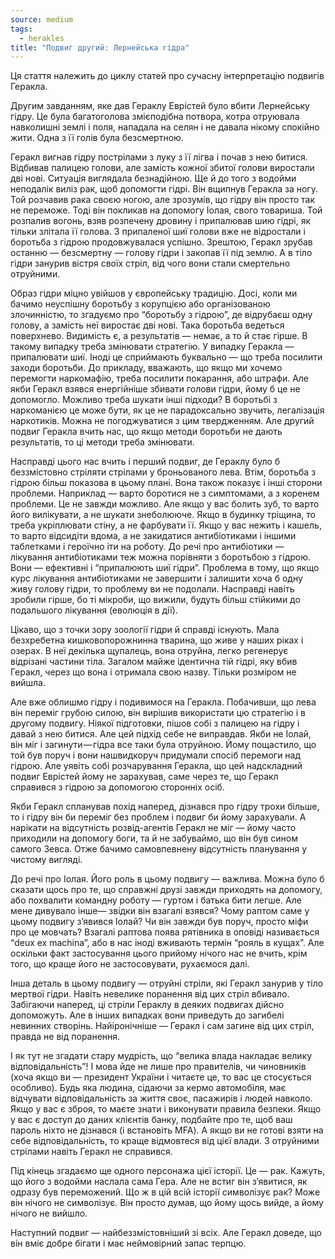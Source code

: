 ```yaml
---
source: medium
tags:
  - herakles
title: "Подвиг другий: Лернейська гідра"
---
```


Ця стаття належить до циклу статей про сучасну інтерпретацію подвигів Геракла.

Другим завданням, яке дав Гераклу Еврістей було вбити Лернейську гідру. Це була багатоголова змієподібна потвора, котра отруювала навколишні землі і поля, нападала на селян і не давала нікому спокійно жити. Одна з її голів була безсмертною.

Геракл вигнав гідру пострілами з луку з її лігва і почав з нею битися. Відбивав палицею голови, але замість кожної збитої голови виростали дві нові. Ситуація виглядала безнадійною. Ще й до того з водойми неподалік виліз рак, щоб допомогти гідрі. Він вщипнув Геракла за ногу. Той розчавив рака своєю ногою, але зрозумів, що гідру він просто так не переможе. Тоді він покликав на допомогу Іолая, свого товариша. Той розпалив вогонь, взяв розпечену дровину і припалював шию гідрі, як тільки злітала її голова. З припаленої шиї голови вже не відростали і боротьба з гідрою продовжувалася успішно. Зрештою, Геракл зрубав останню — безсмертну — голову гідри і закопав її під землю. А в тіло гідри занурив вістря своїх стріл, від чого вони стали смертельно отруйними.

Образ гідри міцно увійшов у європейську традицію. Досі, коли ми бачимо неуспішну боротьбу з корупцією або організованою злочинністю, то згадуємо про “боротьбу з гідрою”, де відрубаєш одну голову, а замість неї виростає дві нові. Така боротьба ведеться поверхнево. Видимість є, а результатів — немає, а то й стає гірше. В такому випадку треба змінювати стратегію. У випадку Геракла — припалювати шиї. Іноді це сприймають буквально — що треба посилити заходи боротьби. До прикладу, вважають, що якщо ми хочемо перемогти наркомафію, треба посилити покарання, або штрафи. Але якби Геракл взявся енергійніше збивати голови гідри, йому б це не допомогло. Можливо треба шукати інші підходи? В боротьбі з наркоманією це може бути, як це не парадоксально звучить, легалізація наркотиків. Можна не погоджуватися з цим твердженням. Але другий подвиг Геракла вчить нас, що якщо методи боротьби не дають результатів, то ці методи треба змінювати.

Насправді цього нас вчить і перший подвиг, де Гераклу було б беззмістовно стріляти стрілами у броньованого лева. Втім, боротьба з гідрою більш показова в цьому плані. Вона також показує і інші сторони проблеми. Наприклад — варто боротися не з симптомами, а з коренем проблеми. Це не завжди можливо. Але якщо у вас болить зуб, то варто його вилікувати, а не шукати знеболююче. Якщо в будинку тріщина, то треба укріплювати стіну, а не фарбувати її. Якщо у вас нежить і кашель, то варто відсидіти вдома, а не закидатися антибіотиками і іншими таблетками і героїчно іти на роботу. До речі про антибіотики — лікування антибіотиками теж можна порівняти з боротьбою з гідрою. Вони — ефективні і “припалюють шиї гідри”. Проблема в тому, що якщо курс лікування антибіотиками не завершити і залишити хоча б одну живу голову гідри, то проблему ви не подолали. Насправді навіть зробили гірше, бо ті мікроби, що вижили, будуть більш стійкими до подальшого лікування (еволюція в дії).

Цікаво, що з точки зору зоології гідри й справді існують. Мала безхребетна кишковопорожнинна тварина, що живе у наших ріках і озерах. В неї декілька щупалець, вона отруйна, легко регенерує відрізані частини тіла. Загалом майже ідентична тій гідрі, яку вбив Геракл, через що вона і отримала свою назву. Тільки розміром не вийшла.

Але вже облишмо гідру і подивимося на Геракла. Побачивши, що лева він переміг грубою силою, він вирішив використати цю стратегію і в другому подвигу. Ніякої підготовки, пішов собі з палицею на гідру і давай з нею битися. Але цей підхід себе не виправдав. Якби не Іолай, він міг і загинути — гідра все таки була отруйною. Йому пощастило, що той був поруч і вони нашвидкоруч придумали спосіб перемоги над гідрою. Але уявіть собі розчарування Геракла, що цей надскладний подвиг Еврістей йому не зарахував, саме через те, що Геракл справився з гідрою за допомогою сторонніх осіб.

Якби Геракл спланував похід наперед, дізнався про гідру трохи більше, то і гідру він би переміг без проблем і подвиг би йому зарахували. А нарікати на відсутність розвід-агентів Геракл не міг — йому часто приходили на допомогу боги, та й не забуваймо, що він був сином самого Зевса. Отже бачимо самовпевнену відсутність планування у чистому вигляді.

До речі про Іолая. Його роль в цьому подвигу — важлива. Можна було б сказати щось про те, що справжні друзі завжди приходять на допомогу, або похвалити командну роботу — гуртом і батька бити легше. Але мене дивувало інше— звідки він взагалі взявся? Чому раптом саме у цьому подвигу з’явився Іолай? Чи він завжди був поруч, просто міфи про це мовчать? Взагалі раптова поява рятівника в оповіді називається “deux ex machina”, або в нас іноді вживають термін “рояль в кущах”. Але оскільки факт застосування цього прийому нічого нас не вчить, крім того, що краще його не застосовувати, рухаємося далі.

Інша деталь в цьому подвигу — отруйні стріли, які Геракл занурив у тіло мертвої гідри. Навіть невелике поранення від цих стріл вбивало. Забігаючи наперед, ці стріли Гераклу в деяких подвигах дійсно допоможуть. Але в інших випадках вони приведуть до загибелі невинних створінь. Найіронічніше — Геракл і сам загине від цих стріл, правда не від поранення.

І як тут не згадати стару мудрість, що “велика влада накладає велику відповідальність”! І мова йде не лише про правителів, чи чиновників (хоча якщо ви — президент України і читаєте це, то вас це стосується особливо). Будь яка людина, сідаючи за кермо автомобіля, має відчувати відповідальність за життя своє, пасажирів і людей навколо. Якщо у вас є зброя, то маєте знати і виконувати правила безпеки. Якщо у вас є доступ до даних клієнтів банку, подбайте про те, щоб ваш пароль ніхто не дізнався (і встановіть MFA). А якщо ви не готові взяти на себе відповідальність, то краще відмовтеся від цієї влади. З отруйними стрілами навіть Геракл не справився.

Під кінець згадаємо ще одного персонажа цієї історії. Це — рак. Кажуть, що його з водойми наслала сама Гера. Але не встиг він з’явитися, як одразу був переможений. Що ж в цій всій історії символізує рак? Може він нічого не символізує. Він просто думав, що йому щось вийде, а йому нічого не вийшло.

Наступний подвиг — найбеззмістовніший зі всіх. Але Геракл доведе, що він вміє добре бігати і має неймовірний запас терпцю.

